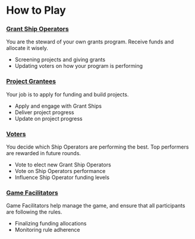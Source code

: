 # How to Play

### [Grant Ship Operators](/how-to-play/as-a-gs-op)

You are the steward of your own grants program. Receive funds and allocate it wisely.

- Screening projects and giving grants
- Updating voters on how your program is performing

### [Project Grantees](/how-to-play/as-a-project)

Your job is to apply for funding and build projects.

- Apply and engage with Grant Ships
- Deliver project progress
- Update on project progress

### [Voters](/how-to-play/as-a-voter)

You decide which Ship Operators are performing the best. Top performers are rewarded in future rounds.

- Vote to elect new Grant Ship Operators
- Vote on Ship Operators performance
- Influence Ship Operator funding levels

### [Game Facilitators](/how-to-play/as-a-faci)

Game Facilitators help manage the game, and ensure that all participants are following the rules.

- Finalizing funding allocations
- Monitoring rule adherence
